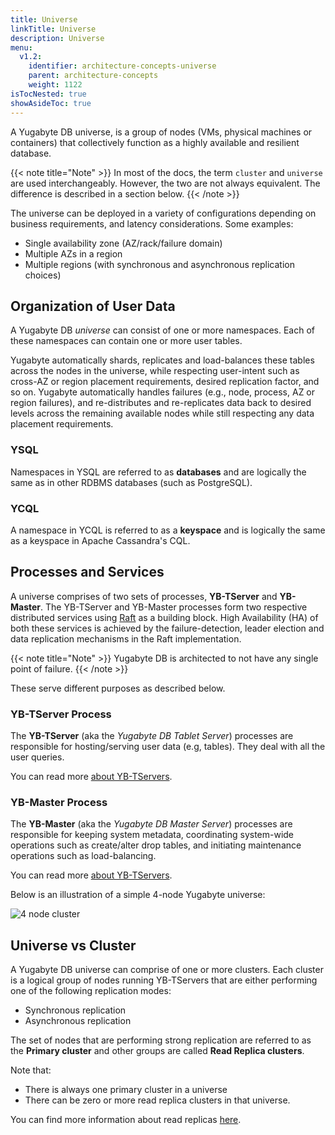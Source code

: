 ```yaml
---
title: Universe
linkTitle: Universe
description: Universe
menu:
  v1.2:
    identifier: architecture-concepts-universe
    parent: architecture-concepts
    weight: 1122
isTocNested: true
showAsideToc: true
---
```


A Yugabyte DB universe, is a group of nodes (VMs, physical machines or containers) that collectively function as a highly available and resilient database.

{{< note title="Note" >}}
In most of the docs, the term `cluster` and `universe` are used interchangeably. However, the two are not always equivalent. The difference is described in a section below.
{{< /note >}}

The universe can be deployed in a variety of configurations depending on business requirements, and latency considerations. Some examples:

- Single availability zone (AZ/rack/failure domain)
- Multiple AZs in a region
- Multiple regions (with synchronous and asynchronous replication choices)

## Organization of User Data

A Yugabyte DB *universe* can consist of one or more namespaces. Each of these namespaces can contain one or more user tables.

Yugabyte automatically shards, replicates and load-balances these tables across the nodes in the universe, while respecting user-intent such as cross-AZ or region placement requirements, desired replication factor, and so on. Yugabyte automatically handles failures (e.g., node, process, AZ or region failures), and re-distributes and re-replicates data back to desired levels across the remaining available nodes while still respecting any data placement requirements.

### YSQL

Namespaces in YSQL are referred to as **databases** and are logically the same as in other RDBMS databases (such as PostgreSQL).

### YCQL

A namespace in YCQL is referred to as a **keyspace** and is logically the same as a keyspace in Apache Cassandra's CQL. 

## Processes and Services

A universe comprises of two sets of processes, **YB-TServer** and **YB-Master**. The YB-TServer and YB-Master processes form two respective distributed services using [Raft](https://raft.github.io/) as a building block. High Availability (HA) of both these services is achieved by the failure-detection, leader election and data replication mechanisms in the Raft implementation.

{{< note title="Note" >}}
Yugabyte DB is architected to not have any single point of failure.
{{< /note >}}

These serve different purposes as described below.

### YB-TServer Process

The **YB-TServer** (aka the *Yugabyte DB Tablet Server*) processes are responsible for hosting/serving user data (e.g, tables). They deal with all the user queries.

You can read more [about YB-TServers](../yb-tserver).


### YB-Master Process

The **YB-Master** (aka the *Yugabyte DB Master Server*) processes are responsible for keeping system metadata, coordinating system-wide operations such as create/alter drop tables, and initiating maintenance operations such as load-balancing.

You can read more [about YB-TServers](../yb-tserver).



Below is an illustration of a simple 4-node Yugabyte universe:

![4 node cluster](/images/architecture/4_node_cluster.png)


## Universe vs Cluster

A Yugabyte DB universe can comprise of one or more clusters. Each cluster is a logical group of nodes running YB-TServers that are either performing one of the following replication modes:

* Synchronous replication
* Asynchronous replication


The set of nodes that are performing strong replication are referred to as the **Primary cluster** and other groups are called **Read Replica clusters**. 

Note that:

* There is always one primary cluster in a universe
* There can be zero or more read replica clusters in that universe.

You can find more information about read replicas [here](../replication/#read-only-replicas).




